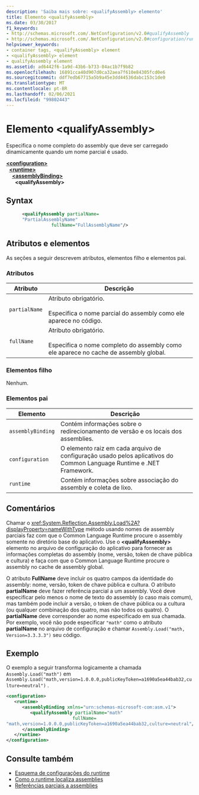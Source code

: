 ```yaml
---
description: 'Saiba mais sobre: <qualifyAssembly> elemento'
title: Elemento <qualifyAssembly>
ms.date: 03/30/2017
f1_keywords:
- http://schemas.microsoft.com/.NetConfiguration/v2.0#qualifyAssembly
- http://schemas.microsoft.com/.NetConfiguration/v2.0#configuration/runtime/assemblyBinding/qualifyAssembly
helpviewer_keywords:
- container tags, <qualifyAssembly> element
- <qualifyAssembly> element
- qualifyAssembly element
ms.assetid: ad6442f6-1a9d-43b6-b733-04ac1b7f9b82
ms.openlocfilehash: 16891cca40d907d0ca32aea7f610e84305fcd0e6
ms.sourcegitcommit: ddf7edb67715a5b9a45e3dd44536dabc153c1de0
ms.translationtype: MT
ms.contentlocale: pt-BR
ms.lasthandoff: 02/06/2021
ms.locfileid: "99802443"
---
```

# <a name="qualifyassembly-element"></a>Elemento \<qualifyAssembly>

Especifica o nome completo do assembly que deve ser carregado dinamicamente quando um nome parcial é usado.  
  
[**\<configuration>**](../configuration-element.md)\
&nbsp;&nbsp;[**\<runtime>**](runtime-element.md)\
&nbsp;&nbsp;&nbsp;&nbsp;[**\<assemblyBinding>**](assemblybinding-element-for-runtime.md)\
&nbsp;&nbsp;&nbsp;&nbsp;&nbsp;&nbsp;**\<qualifyAssembly>**  
  
## <a name="syntax"></a>Syntax  
  
```xml  
      <qualifyAssembly partialName=  
      "PartialAssemblyName"  
                 fullName="FullAssemblyName"/>  
```  
  
## <a name="attributes-and-elements"></a>Atributos e elementos  

 As seções a seguir descrevem atributos, elementos filho e elementos pai.  
  
### <a name="attributes"></a>Atributos  
  
|Atributo|Descrição|  
|---------------|-----------------|  
|`partialName`|Atributo obrigatório.<br /><br /> Especifica o nome parcial do assembly como ele aparece no código.|  
|`fullName`|Atributo obrigatório.<br /><br /> Especifica o nome completo do assembly como ele aparece no cache de assembly global.|  
  
### <a name="child-elements"></a>Elementos filho  

 Nenhum.  
  
### <a name="parent-elements"></a>Elementos pai  
  
|Elemento|Descrição|  
|-------------|-----------------|  
|`assemblyBinding`|Contém informações sobre o redirecionamento de versão e os locais dos assemblies.|  
|`configuration`|O elemento raiz em cada arquivo de configuração usado pelos aplicativos do Common Language Runtime e .NET Framework.|  
|`runtime`|Contém informações sobre associação do assembly e coleta de lixo.|  
  
## <a name="remarks"></a>Comentários  

 Chamar o <xref:System.Reflection.Assembly.Load%2A?displayProperty=nameWithType> método usando nomes de assembly parciais faz com que o Common Language Runtime procure o assembly somente no diretório base do aplicativo. Use o **\<qualifyAssembly>** elemento no arquivo de configuração do aplicativo para fornecer as informações completas do assembly (nome, versão, token de chave pública e cultura) e faça com que o Common Language Runtime procure o assembly no cache de assembly global.  
  
 O atributo **FullName** deve incluir os quatro campos da identidade do assembly: nome, versão, token de chave pública e cultura. O atributo **partialName** deve fazer referência parcial a um assembly. Você deve especificar pelo menos o nome de texto do assembly (o caso mais comum), mas também pode incluir a versão, o token de chave pública ou a cultura (ou qualquer combinação dos quatro, mas não todos os quatro). O **partialName** deve corresponder ao nome especificado em sua chamada. Por exemplo, você não pode especificar `"math"` como o atributo **partialName** no arquivo de configuração e chamar `Assembly.Load("math, Version=3.3.3.3")` seu código.  
  
## <a name="example"></a>Exemplo  

 O exemplo a seguir transforma logicamente a chamada `Assembly.Load("math")` em `Assembly.Load("math,version=1.0.0.0,publicKeyToken=a1690a5ea44bab32,culture=neutral")` .  
  
```xml  
<configuration>  
   <runtime>  
      <assemblyBinding xmlns="urn:schemas-microsoft-com:asm.v1">  
         <qualifyAssembly partialName="math"
                         fullName=  
"math,version=1.0.0.0,publicKeyToken=a1690a5ea44bab32,culture=neutral"/>  
      </assemblyBinding>  
   </runtime>  
</configuration>  
```  
  
## <a name="see-also"></a>Consulte também

- [Esquema de configurações do runtime](index.md)
- [Como o runtime localiza assemblies](../../../deployment/how-the-runtime-locates-assemblies.md)
- [Referências parciais a assemblies](/previous-versions/dotnet/netframework-4.0/0a7zy9z5(v=vs.100))
